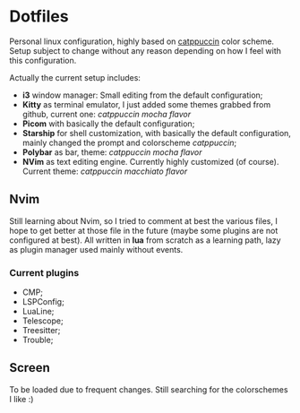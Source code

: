 # Dotfiles
Personal linux configuration, highly based on [catppuccin](https://github.com/catppuccin) color scheme. Setup subject to change without any reason depending on how I feel with this configuration. 

Actually the current setup includes:
- **i3** window manager: Small editing from the default configuration;
- **Kitty** as terminal emulator, I just added some themes grabbed from github, current one: *catppuccin mocha flavor*
- **Picom** with basically the default configuration;
- **Starship** for shell customization, with basically the default configuration, mainly changed the prompt and colorscheme *catppuccin*;
- **Polybar** as bar, theme: *catppuccin mocha flavor*
- **NVim** as text editing engine. Currently highly customized (of course). Current theme: *catppuccin macchiato flavor*

## Nvim
Still learning about Nvim, so I tried to comment at best the various files, I hope to get better at those file in the future (maybe some plugins are not configured at best).
All written in **lua** from scratch as a learning path, lazy as plugin manager used mainly without events.

### Current plugins
- CMP;
- LSPConfig;
- LuaLine;
- Telescope;
- Treesitter;
- Trouble;

## Screen
To be loaded due to frequent changes. Still searching for the colorschemes I like :)

